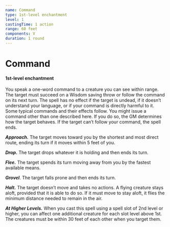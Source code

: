 ```yaml
---
name: Command
type: 1st-level enchantment
level: 1
castingTime: 1 action
range: 60 feet
components: V
duration: 1 round
---
```


# Command

#### 1st-level enchantment

You speak a one-word command to a creature you can see within range. The target must succeed on a Wisdom saving throw or follow the command on its next turn. The spell has no effect if the target is undead, if it doesn’t understand your language, or if your command is directly harmful to it. Some typical commands and their effects follow. You might issue a command other than one described here. If you do so, the GM determines how the target behaves. If the target can’t follow your command, the spell ends.

_**Approach.**_ The target moves toward you by the shortest and most direct route, ending its turn if it moves within 5 feet of you.

_**Drop.**_ The target drops whatever it is holding and then ends its turn.

_**Flee.**_ The target spends its turn moving away from you by the fastest available means.

_**Grovel**_. The target falls prone and then ends its turn.

_**Halt.**_ The target doesn’t move and takes no actions. A flying creature stays aloft, provided that it is able to do so. If it must move to stay aloft, it flies the minimum distance needed to remain in the air.

_**At Higher Levels.**_ When you cast this spell using a spell slot of 2nd level or higher, you can affect one additional creature for each slot level above 1st. The creatures must be within 30 feet of each other when you target them.
